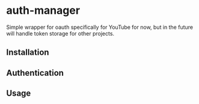 # auth-manager
Simple wrapper for oauth specifically for YouTube for now, but in the future will handle token storage for other projects.

## Installation

## Authentication

## Usage
